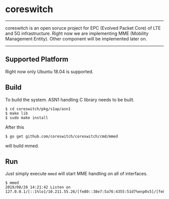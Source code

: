 # coreswitch

----

coreswitch is an open soruce project for EPC (Evolved Packet Core) of LTE and 5G
infrastructure. Right now we are implementing MME (Mobility Management Entity).
Other component will be implemented later on.

----

## Supported Platform

Right now only Ubuntu 18.04 is supported.

## Build

To build the system.  ASN1 handling C library needs to be built.

``` shell
$ cd coreswitch/pkg/s1ap/asn1
$ make lib
$ sudo make install
```

After this

``` shell
$ go get github.com/coreswitch/coreswitch/cmd/mmed
```

will build mmed.

## Run

Just simply execute `mmed` will start MME handling on all of interfaces.

``` shell
$ mmed
2019/08/28 14:21:42 Listen on 127.0.0.1/[::1%lo]/10.211.55.26/[fe80::38e7:5a76:4355:51d7%enp0s5]/[fe80::79d1:506d:7682:9ee5%enp0s6]/[fe80::cd97:63f4:fcad:b2c5%enp0s7]/172.18.0.1/172.17.0.1:36412

```
